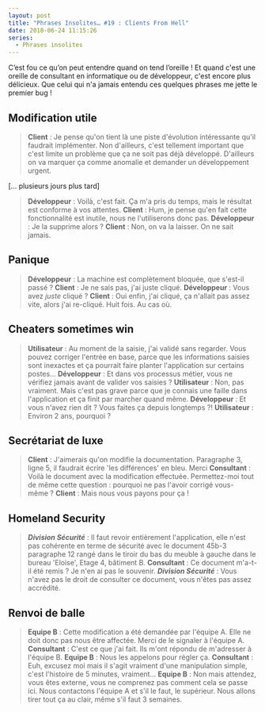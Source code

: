 ```yaml
---
layout: post
title: "Phrases Insolites… #19 : Clients From Hell"
date: 2010-06-24 11:15:26
series:
  - Phrases insolites
---
```


C’est fou ce qu’on peut entendre quand on tend l’oreille&nbsp;! Et quand c'est une oreille de consultant en informatique ou de développeur, c'est encore plus délicieux. Que celui qui n'a jamais entendu ces quelques phrases me jette le premier bug&nbsp;!

<!-- more -->

## Modification utile

> **Client** : Je pense qu'on tient là une piste d'évolution intéressante qu'il faudrait implémenter. Non d'ailleurs, c'est tellement important que c'est limite un problème que ça ne soit pas déjà développé. D'ailleurs on va marquer ça comme anomalie et demander un développement urgent.
>
[&#8230; plusieurs jours plus tard]
>
> **Développeur** : Voilà, c'est fait. Ça m'a pris du temps, mais le résultat est conforme à vos attentes.
> **Client** : Hum, je pense qu'en fait cette fonctionnalité est inutile, nous ne l'utiliserons donc pas.
> **Développeur** : Je la supprime alors&nbsp;?
> **Client** : Non, on va la laisser. On ne sait jamais.

## Panique

> **Développeur** : La machine est complètement bloquée, que s'est-il passé&nbsp;?
> **Client** : Je ne sais pas, j'ai juste cliqué.
> **Développeur** : Vous avez *juste* cliqué&nbsp;?
> **Client** : Oui enfin, j'ai cliqué, ça n'allait pas assez vite, alors j'ai re-cliqué. Huit fois. Au cas où.

## Cheaters sometimes win

> **Utilisateur** : Au moment de la saisie, j'ai validé sans regarder. Vous pouvez corriger l'entrée en base, parce que les informations saisies sont inexactes et ça pourrait faire planter l'application sur certains postes&#8230;
> **Développeur** : Et dans vos processus métier, vous ne vérifiez jamais avant de valider vos saisies&nbsp;?
> **Utilisateur** : Non, pas vraiment. Mais c'est pas grave parce que je connais une faille dans l'application et ça finit par marcher quand même.
> **Développeur** : Et vous n'avez rien dit ? Vous faites ça depuis longtemps&nbsp;?!
> **Utilisateur** : Environ 2 ans, pourquoi&nbsp;?

## Secrétariat de luxe

> **Client** : J'aimerais qu'on modifie la documentation. Paragraphe 3, ligne 5, il faudrait écrire 'les différences' en bleu. Merci
> **Consultant** : Voilà le document avec la modification effectuée. Permettez-moi tout de même cette question&nbsp;: pourquoi ne pas l'avoir corrigé vous-même&nbsp;?
> **Client** : Mais nous vous payons pour ça&nbsp;!

## Homeland Security

> ***Division Sécurité*** : Il faut revoir entièrement l'application, elle n'est pas cohérente en terme de sécurité avec le document 45b-3 paragraphe 12 rangé dans le tiroir du bas du meuble à gauche dans le bureau 'Eloise', Etage 4, bâtiment B.
> **Consultant** : Ce document m'a-t-il été remis&nbsp;? Je n'en ai pas le souvenir.
> ***Division Sécurité*** : Vous n'avez pas le droit de consulter ce document, vous n'êtes pas assez accrédité.

## Renvoi de balle

> **Equipe B** : Cette modification a été demandée par l'équipe A. Elle ne doit donc pas nous être affectée. Merci de le signaler à l'équipe A.
> **Consultant** : C'est ce que j'ai fait. Ils m'ont répondu de m'adresser à l'équipe B.
> **Equipe B** : Nous les appelons pour régler ça.
> **Consultant** : Euh, excusez moi mais il s'agit vraiment d'une manipulation simple, c'est l'histoire de 5 minutes, vraiment&#8230;
> **Equipe B** : Non mais attendez, vous êtes externe, vous ne comprenez pas comment cela se passe ici. Nous contactons l'équipe A et s'il le faut, le supérieur. Nous allons tirer tout ça au clair, même s'il faut 3 semaines.
